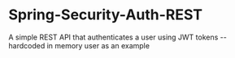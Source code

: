 # Spring-Security-Auth-REST

A simple REST API that authenticates a user using JWT tokens -- hardcoded in memory user as an example
